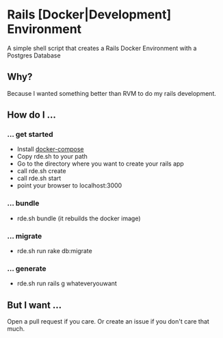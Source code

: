 # Rails [Docker|Development] Environment

A simple shell script that creates a Rails Docker Environment with a Postgres Database

## Why?

Because I wanted something better than RVM to do my rails development.


## How do I ...

### ... get started

- Install [docker-compose](http://docs.docker.com/compose/)
- Copy rde.sh to your path
- Go to the directory where you want to create your rails app
- call rde.sh create
- call rde.sh start
- point your browser to localhost:3000

### ... bundle

- rde.sh bundle (it rebuilds the docker image)

### ... migrate

- rde.sh run rake db:migrate

### ... generate

- rde.sh run rails g whateveryouwant


## But I want ...

Open a pull request if you care. Or create an issue if you don't care that much.

